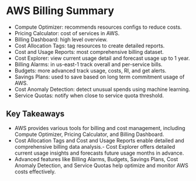 # AWS Billing Summary

- Compute Optimizer: recommends resources configs to reduce costs.
- Pricing Calculator: cost of services in AWS.
- Billing Dashboard: high level overview.
- Cost Allocation Tags: tag resources to create detailed reports.
- Cost and Usage Reports: most comprehensive billing dataset.
- Cost Explorer: view current usage detail and forecast usage up to 1 year.
- Billing Alarms: in us-east-1 track overall and per-service bills.
- Budgets: more advanced track usage, costs, RI, and get alerts.
- Savings Plans: used to save based on long term commitment usage of AWS.
- Cost Anomaly Detection: detect unusual spends using machine learning.
- Service Quotas: notify when close to service quota threshold.

## Key Takeaways

- AWS provides various tools for billing and cost management, including Compute Optimizer, Pricing Calculator, and Billing Dashboard.
- Cost Allocation Tags and Cost and Usage Reports enable detailed and comprehensive billing data analysis.- Cost Explorer offers detailed current usage insights and forecasts future usage months in advance.
- Advanced features like Billing Alarms, Budgets, Savings Plans, Cost Anomaly Detection, and Service Quotas help optimize and monitor AWS costs effectively.